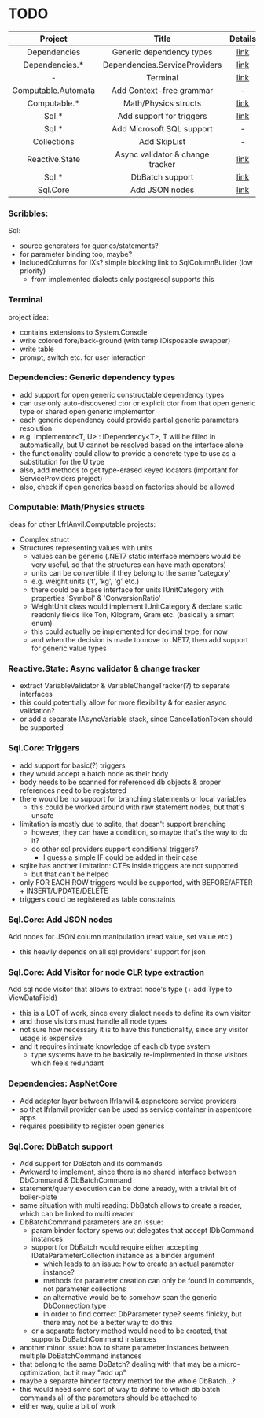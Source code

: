 # TODO
|       Project       |              Title               |                        Details                         |                  Requirements                  |
|:-------------------:|:--------------------------------:|:------------------------------------------------------:|:----------------------------------------------:|
|    Dependencies     |     Generic dependency types     |     [link](#dependencies-generic-dependency-types)     |                       -                        |
|   Dependencies.*    |  Dependencies.ServiceProviders   |            [link](#dependencies-aspnetcore)            | [link](#dependencies-generic-dependency-types) |
|          -          |             Terminal             |                   [link](#terminal)                    |                       -                        |
| Computable.Automata |     Add Context-free grammar     |                           -                            |                       -                        |
|    Computable.*     |       Math/Physics structs       |        [link](#computable-mathphysics-structs)         |                       -                        |
|        Sql.*        |     Add support for triggers     |               [link](#sqlcore-triggers)                |                       -                        |
|        Sql.*        |    Add Microsoft SQL support     |                           -                            |                       -                        |
|     Collections     |           Add SkipList           |                           -                            |                       -                        |
|   Reactive.State    | Async validator & change tracker | [link](#reactivestate-async-validator--change-tracker) |                       -                        |
|        Sql.*        |         DbBatch support          |            [link](#sqlcore-dbbatch-support)            |                       -                        |
|      Sql.Core       |          Add JSON nodes          |            [link](#sqlcore-add-json-nodes)             |                       -                        |

### Scribbles:
Sql:
- source generators for queries/statements?
- for parameter binding too, maybe?
- IncludedColumns for IXs? simple blocking link to SqlColumnBuilder (low priority)
  - from implemented dialects only postgresql supports this


### Terminal
project idea:
- contains extensions to System.Console
- write colored fore/back-ground (with temp IDisposable swapper)
- write table
- prompt, switch etc. for user interaction

### Dependencies: Generic dependency types
- add support for open generic constructable dependency types
- can use only auto-discovered ctor or explicit ctor from that open generic type or shared open generic implementor
- each generic dependency could provide partial generic parameters resolution
- e.g. Implementor\<T, U\> : IDependency\<T\>, T will be filled in automatically, but U cannot be resolved based on the interface alone
- the functionality could allow to provide a concrete type to use as a substitution for the U type
- also, add methods to get type-erased keyed locators (important for ServiceProviders project)
- also, check if open generics based on factories should be allowed

### Computable: Math/Physics structs
ideas for other LfrlAnvil.Computable projects:
- Complex struct
- Structures representing values with units
  - values can be generic (.NET7 static interface members would be very useful, so that the structures can have math operators)
  - units can be convertible if they belong to the same 'category'
  - e.g. weight units ('t', 'kg', 'g' etc.)
  - there could be a base interface for units IUnitCategory with properties 'Symbol' & 'ConversionRatio'
  - WeightUnit class would implement IUnitCategory & declare static readonly fields like Ton, Kilogram, Gram etc. (basically a smart enum)
  - this could actually be implemented for decimal type, for now
  - and when the decision is made to move to .NET7, then add support for generic value types

### Reactive.State: Async validator & change tracker
- extract VariableValidator & VariableChangeTracker(?) to separate interfaces
- this could potentially allow for more flexibility & for easier async validation?
- or add a separate IAsyncVariable stack, since CancellationToken should be supported

### Sql.Core: Triggers
- add support for basic(?) triggers
- they would accept a batch node as their body
- body needs to be scanned for referenced db objects & proper references need to be registered
- there would be no support for branching statements or local variables
  - this could be worked around with raw statement nodes, but that's unsafe
- limitation is mostly due to sqlite, that doesn't support branching
  - however, they can have a condition, so maybe that's the way to do it?
  - do other sql providers support conditional triggers?
    - I guess a simple IF could be added in their case
- sqlite has another limitation: CTEs inside triggers are not supported
  - but that can't be helped
- only FOR EACH ROW triggers would be supported, with BEFORE/AFTER + INSERT/UPDATE/DELETE
- triggers could be registered as table constraints

### Sql.Core: Add JSON nodes
Add nodes for JSON column manipulation (read value, set value etc.)
- this heavily depends on all sql providers' support for json

### Sql.Core: Add Visitor for node CLR type extraction
Add sql node visitor that allows to extract node's type (+ add Type to ViewDataField)
- this is a LOT of work, since every dialect needs to define its own visitor
- and those visitors must handle all node types
- not sure how necessary it is to have this functionality, since any visitor usage is expensive
- and it requires intimate knowledge of each db type system
  - type systems have to be basically re-implemented in those visitors which feels redundant

### Dependencies: AspNetCore
- Add adapter layer between lfrlanvil & aspnetcore service providers
- so that lfrlanvil provider can be used as service container in aspentcore apps
- requires possibility to register open generics

### Sql.Core: DbBatch support
- Add support for DbBatch and its commands
- Awkward to implement, since there is no shared interface between DbCommand & DbBatchCommand
- statement/query execution can be done already, with a trivial bit of boiler-plate
- same situation with multi reading: DbBatch allows to create a reader, which can be linked to multi reader
- DbBatchCommand parameters are an issue:
  - param binder factory spews out delegates that accept IDbCommand instances
  - support for DbBatch would require either accepting IDataParameterCollection instance as a binder argument
    - which leads to an issue: how to create an actual parameter instance?
    - methods for parameter creation can only be found in commands, not parameter collections
    - an alternative would be to somehow scan the generic DbConnection type
    - in order to find correct DbParameter type? seems finicky, but there may not be a better way to do this
  - or a separate factory method would need to be created, that supports DbBatchCommand instances
- another minor issue: how to share parameter instances between multiple DbBatchCommand instances
- that belong to the same DbBatch? dealing with that may be a micro-optimization, but it may "add up"
- maybe a separate binder factory method for the whole DbBatch...?
- this would need some sort of way to define to which db batch commands all of the parameters should be attached to
- either way, quite a bit of work

